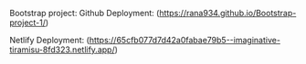 Bootstrap project:
Github Deployment:
(https://rana934.github.io/Bootstrap-project-1/)

Netlify Deployment:
(https://65cfb077d7d42a0fabae79b5--imaginative-tiramisu-8fd323.netlify.app/)

